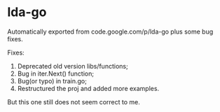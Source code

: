 # lda-go
Automatically exported from code.google.com/p/lda-go plus some bug fixes.

Fixes:
1. Deprecated old version libs/functions;
2. Bug in iter.Next() function;
3. Bug(or typo) in train.go;
4. Restructured the proj and added more examples.

But this one still does not seem correct to me.
